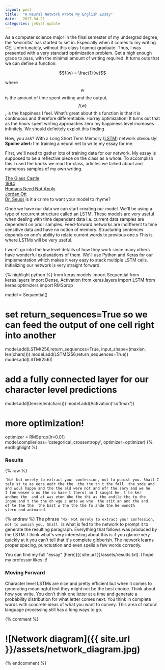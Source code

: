 ```yaml
---
layout: post
title:  "A Neural Network Wrote My English Essay"
date:   2017-04-21
categories: jekyll update
---
```

As a computer science major in the final semester of my undergrad degree, the ‘senioritis’ has started to set in. Especially when it comes to my writing GE. Unfortunately, without this class I cannot graduate. Thus, I was presented with a very standard optimization problem. Get a high enough grade to pass, with the minimal amount of  writing required. It turns outs that we can define a function:  

<div><center> $$f(w) = \frac{1}{w}$$  </center></div>  

where $$w$$ is the amount of time spent writing and the output, $$f(w)$$, is the happiness I feel. What’s great about this function is that it is continuous and therefore differentiable. Hurray optimization! It turns out that as the hours spent writing approaches zero my happiness level increases infinitely. We should definitely exploit this finding.

How, you ask? With a Long Short Term Memory ([LSTM](http://colah.github.io/posts/2015-08-Understanding-LSTMs/)) network obviously! **Spoiler alert:** I'm training a neural net to write my essay for me.  

First, we'll need to gather lots of training data for our network. My essay is supposed to be a reflective piece on the class as a whole. To accomplish this I used the books we read for class, articles we talked about and numerous samples of my own writing.  

[The Glass Castle](http://english4success.ru/Upload/books/268.pdf)  
[1984](http://www.george-orwell.org/1984)  
[Humans Need Not Apply](http://www.cgpgrey.com/blog/humans-need-not-apply)  
[Jordan Ott](www.jordanott.com)  
[Dr. Seuss](http://www.seussville.com/books/book_detail.php?isbn=9780375851568) is it a crime to want your model to rhyme?  

Once we have our data we can start creating our model. We'll be using a type of recurrent structure called an LSTM. These models are very useful when dealing with time dependent data i.e. current data samples are dependent on prior samples. Feed-forward networks are indifferent to time sensitive data and have no notion of memory. Structuring sentences depends on one's ability to relate current words to previous one.s This is where LSTMs will be very useful.      

I won't go into the low level details of how they work since many others have wonderful explanations of them. We'll use Python and Keras for our implementation which makes it very easy to stack multiple LSTM cells. Initializing our network is very straight forward.

{% highlight python %}
from keras.models import Sequential
from keras.layers import Dense, Activation
from keras.layers import LSTM
from keras.optimizers import RMSprop

model = Sequential()
# set return_sequences=True so we can feed the output of one cell right into another
model.add(LSTM(256,return_sequences=True, input_shape=(maxlen, len(chars))))
model.add(LSTM(256,return_sequences=True))
model.add(LSTM(256))
# add a fully connected layer for our character level predictions
model.add(Dense(len(chars)))
model.add(Activation('softmax'))
# more optimization!
optimizer = RMSprop(lr=0.01)
model.compile(loss='categorical_crossentropy', optimizer=optimizer)
{% endhighlight %}

### Results ###
{% raw %}
~~~
‘No! Not merely to extract your confession, not to punish you. Shall I
tele st te as eers aedr the the  the the th t the fall  the sode and  
and woul happe and the the ald were not and ofr the sary and we he  
I ton wasee o no the so hase t therot an I saugnt he  t he ker  
andhne the  and at was eton Whe the thi as the andile the to the  
ingou and t the the oh wge s ante we whe  the stit an and the and  
of te the the  the bast w the the the fo ande the he wonoth  
stern and animated.
~~~
{% endraw %}
The phrase ```‘No! Not merely to extract your confession, not to punish you. Shall ``` is what is fed to the network to prompt it to generate the resulting paragraph. Everything that follows was produced by the LSTM. I think what's very interesting about this is if you glance very quickly at it you can't tell that it's complete gibberish. The network learns proper spacing, punctuation and even spells a few words correctly.  

You can find my full "essay" [here]({{ site.url }}/assets/results.txt). I hope my professor likes it!

### Moving Forward ###  

Character level LSTMs are nice and pretty efficient but when it comes to generating meaningful text they might not be the best choice. Think about how you write. You don't think one letter at a time and generate a probability distribution for what letter comes next. You think in complete words with concrete ideas of what you want to convey. This area of natural language processing still has a long ways to go.


{% comment %}
# ![Network diagram]({{ site.url }}/assets/network_diagram.jpg)
{% endcomment %}
